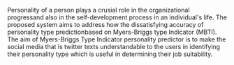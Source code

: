 Personality of a person plays a crusial role in the organizational progressand also in the self-development process in an individual's life.
The proposed system aims to address how the dissatisfying accuracy of personality type predictionbased on Myers-Briggs type Indicator (MBTI).
The aim of Myers-Briggs Type Indicator personality predictor is to make the social media that is twitter texts understandable to the users in identifying their personality type which is useful in determining their job suitability.
